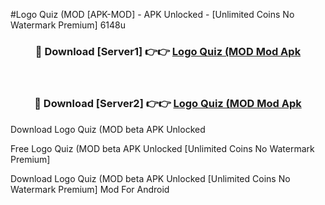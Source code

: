 #Logo Quiz (MOD [APK-MOD] - APK Unlocked - [Unlimited Coins No Watermark Premium] 6148u



<div align="center">

<h3>🔴 Download [Server1] 👉👉 <a href="https://momento.my/?title=Logo_Quiz_(MOD">Logo Quiz (MOD Mod Apk</a></h3><br>

<h3>🔴 Download [Server2] 👉👉 <a href="https://momento.my/?title=Logo_Quiz_(MOD">Logo Quiz (MOD Mod Apk</a></h3>
</div>



Download Logo Quiz (MOD beta APK Unlocked

Free Logo Quiz (MOD beta APK Unlocked [Unlimited Coins No Watermark Premium]

Download Logo Quiz (MOD beta APK Unlocked [Unlimited Coins No Watermark Premium] Mod For Android
